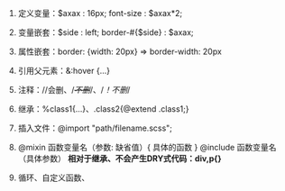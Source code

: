 ﻿1. 定义变量：$axax : 16px; font-size : $axax*2;
2. 变量嵌套：$side : left; border-#{$side} : $axax;
3. 属性嵌套：border: {width: 20px} => border-width: 20px
4. 引用父元素：&:hover {...}
5. 注释：//会删、/*~~不删~~*/、/*！不删*/
6. 继承：%class1{...}、.class2{@extend .class1;}
7. 插入文件：@import "path/filename.scss";

8. @mixin 函数变量名（参数: 缺省值）{
    具体的函数
}
   @include 函数变量名（具体参数）
**相对于继承、不会产生DRY式代码：div,p{}**

8. 循环、自定义函数、